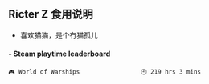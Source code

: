 ## Ricter Z 食用说明
- 喜欢猫猫，是个冇猫孤儿

<!-- steam-box start -->
#### - Steam playtime leaderboard
```text
🎮 World of Warships                 🕘 219 hrs 3 mins
```
<!-- Powered by https://github.com/YouEclipse/steam-box . -->
<!-- steam-box end -->
